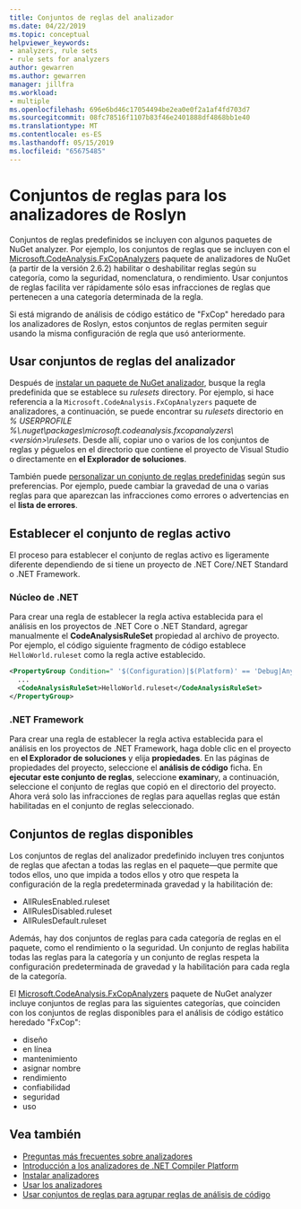 ```yaml
---
title: Conjuntos de reglas del analizador
ms.date: 04/22/2019
ms.topic: conceptual
helpviewer_keywords:
- analyzers, rule sets
- rule sets for analyzers
author: gewarren
ms.author: gewarren
manager: jillfra
ms.workload:
- multiple
ms.openlocfilehash: 696e6bd46c17054494be2ea0e0f2a1af4fd703d7
ms.sourcegitcommit: 08fc78516f1107b83f46e2401888df4868bb1e40
ms.translationtype: MT
ms.contentlocale: es-ES
ms.lasthandoff: 05/15/2019
ms.locfileid: "65675485"
---
```

# <a name="rule-sets-for-roslyn-analyzers"></a>Conjuntos de reglas para los analizadores de Roslyn

Conjuntos de reglas predefinidos se incluyen con algunos paquetes de NuGet analyzer. Por ejemplo, los conjuntos de reglas que se incluyen con el [Microsoft.CodeAnalysis.FxCopAnalyzers](https://www.nuget.org/packages/Microsoft.CodeAnalysis.FxCopAnalyzers/) paquete de analizadores de NuGet (a partir de la versión 2.6.2) habilitar o deshabilitar reglas según su categoría, como la seguridad, nomenclatura, o rendimiento. Usar conjuntos de reglas facilita ver rápidamente sólo esas infracciones de reglas que pertenecen a una categoría determinada de la regla.

Si está migrando de análisis de código estático de "FxCop" heredado para los analizadores de Roslyn, estos conjuntos de reglas permiten seguir usando la misma configuración de regla que usó anteriormente.

## <a name="use-analyzer-rule-sets"></a>Usar conjuntos de reglas del analizador

Después de [instalar un paquete de NuGet analizador](install-roslyn-analyzers.md), busque la regla predefinida que se establece su *rulesets* directory. Por ejemplo, si hace referencia a la `Microsoft.CodeAnalysis.FxCopAnalyzers` paquete de analizadores, a continuación, se puede encontrar su *rulesets* directorio en *% USERPROFILE %\\.nuget\packages\microsoft.codeanalysis.fxcopanalyzers\\ \<versión\>\rulesets*. Desde allí, copiar uno o varios de los conjuntos de reglas y péguelos en el directorio que contiene el proyecto de Visual Studio o directamente en **el Explorador de soluciones**.

También puede [personalizar un conjunto de reglas predefinidas](how-to-create-a-custom-rule-set.md) según sus preferencias. Por ejemplo, puede cambiar la gravedad de una o varias reglas para que aparezcan las infracciones como errores o advertencias en el **lista de errores**.

## <a name="set-the-active-rule-set"></a>Establecer el conjunto de reglas activo

El proceso para establecer el conjunto de reglas activo es ligeramente diferente dependiendo de si tiene un proyecto de .NET Core/.NET Standard o .NET Framework.

### <a name="net-core"></a>Núcleo de .NET

Para crear una regla de establecer la regla activa establecida para el análisis en los proyectos de .NET Core o .NET Standard, agregar manualmente el **CodeAnalysisRuleSet** propiedad al archivo de proyecto. Por ejemplo, el código siguiente fragmento de código establece `HelloWorld.ruleset` como la regla active establecido.

```xml
<PropertyGroup Condition=" '$(Configuration)|$(Platform)' == 'Debug|AnyCPU' ">
  ...
  <CodeAnalysisRuleSet>HelloWorld.ruleset</CodeAnalysisRuleSet>
</PropertyGroup>
```

### <a name="net-framework"></a>.NET Framework

Para crear una regla de establecer la regla activa establecida para el análisis en los proyectos de .NET Framework, haga doble clic en el proyecto en **el Explorador de soluciones** y elija **propiedades**. En las páginas de propiedades del proyecto, seleccione el **análisis de código** ficha. En **ejecutar este conjunto de reglas**, seleccione **examinar**y, a continuación, seleccione el conjunto de reglas que copió en el directorio del proyecto. Ahora verá solo las infracciones de reglas para aquellas reglas que están habilitadas en el conjunto de reglas seleccionado.

## <a name="available-rule-sets"></a>Conjuntos de reglas disponibles

Los conjuntos de reglas del analizador predefinido incluyen tres conjuntos de reglas que afectan a todas las reglas en el paquete&mdash;que permite que todos ellos, uno que impida a todos ellos y otro que respeta la configuración de la regla predeterminada gravedad y la habilitación de:

- AllRulesEnabled.ruleset
- AllRulesDisabled.ruleset
- AllRulesDefault.ruleset

Además, hay dos conjuntos de reglas para cada categoría de reglas en el paquete, como el rendimiento o la seguridad. Un conjunto de reglas habilita todas las reglas para la categoría y un conjunto de reglas respeta la configuración predeterminada de gravedad y la habilitación para cada regla de la categoría.

El [Microsoft.CodeAnalysis.FxCopAnalyzers](https://www.nuget.org/packages/Microsoft.CodeAnalysis.FxCopAnalyzers/) paquete de NuGet analyzer incluye conjuntos de reglas para las siguientes categorías, que coinciden con los conjuntos de reglas disponibles para el análisis de código estático heredado "FxCop":

- diseño
- en línea
- mantenimiento
- asignar nombre
- rendimiento
- confiabilidad
- seguridad
- uso

## <a name="see-also"></a>Vea también

- [Preguntas más frecuentes sobre analizadores](analyzers-faq.md)
- [Introducción a los analizadores de .NET Compiler Platform](roslyn-analyzers-overview.md)
- [Instalar analizadores](install-roslyn-analyzers.md)
- [Usar los analizadores](use-roslyn-analyzers.md)
- [Usar conjuntos de reglas para agrupar reglas de análisis de código](using-rule-sets-to-group-code-analysis-rules.md)
